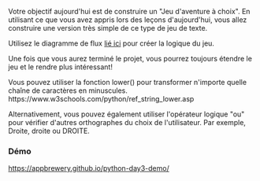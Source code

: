 Votre objectif aujourd'hui est de construire un "Jeu d'aventure à choix".
En utilisant ce que vous avez appris lors des leçons d'aujourd'hui, vous allez construire une version très simple de ce type de jeu de texte.

Utilisez le diagramme de flux [lié ici](https://www.draw.io/?lightbox=1&highlight=0000ff&edit=_blank&layers=1&nav=1&title=Treasure%20Island%20Conditional.drawio#Uhttps%3A%2F%2Fdrive.google.com%2Fuc%3Fid%3D1oDe4ehjWZipYRsVfeAx2HyB7LCQ8_Fvi%26export%3Ddownload) pour créer la logique du jeu.

Une fois que vous aurez terminé le projet, vous pourrez toujours étendre le jeu et le rendre plus intéressant!

<div class="hint">
  Vous pouvez utiliser la fonction lower() pour transformer n'importe quelle chaîne de caractères en minuscules.
https://www.w3schools.com/python/ref_string_lower.asp

Alternativement, vous pouvez également utiliser l'opérateur logique "ou" pour vérifier d'autres orthographes du choix de l'utilisateur. Par exemple, Droite, droite ou DROITE.
</div>


### Démo
https://appbrewery.github.io/python-day3-demo/